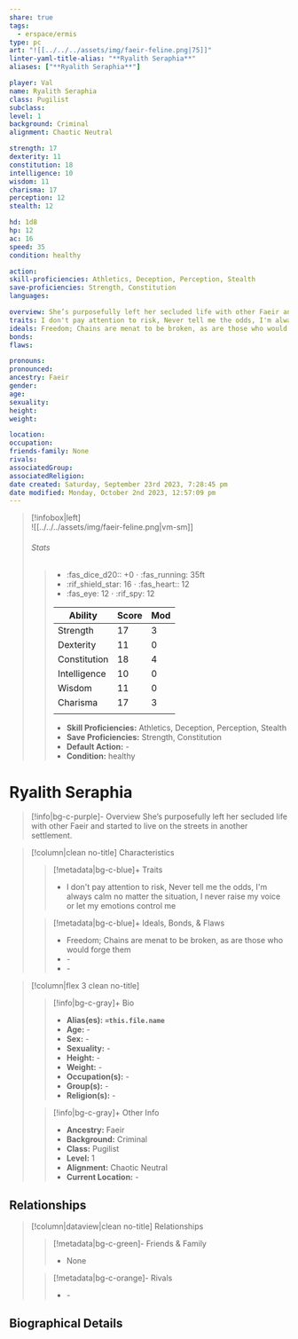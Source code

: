 ```yaml
---
share: true
tags:
  - erspace/ermis
type: pc
art: "![[../../../assets/img/faeir-feline.png|75]]"
linter-yaml-title-alias: "**Ryalith Seraphia**"
aliases: ["**Ryalith Seraphia**"]

player: Val
name: Ryalith Seraphia 
class: Pugilist
subclass: 
level: 1
background: Criminal
alignment: Chaotic Neutral

strength: 17
dexterity: 11
constitution: 18
intelligence: 10
wisdom: 11
charisma: 17
perception: 12
stealth: 12

hd: 1d8
hp: 12
ac: 16
speed: 35
condition: healthy

action: 
skill-proficiencies: Athletics, Deception, Perception, Stealth
save-proficiencies: Strength, Constitution
languages: 

overview: She’s purposefully left her secluded life with other Faeir and started to live on the streets in another settlement. 
traits: I don't pay attention to risk, Never tell me the odds, I'm always calm no matter the situation, I never raise my voice or let my emotions control me
ideals: Freedom; Chains are menat to be broken, as are those who would forge them
bonds: 
flaws: 

pronouns: 
pronounced: 
ancestry: Faeir
gender:
age: 
sexuality:
height:
weight:

location: 
occupation: 
friends-family: None
rivals: 
associatedGroup: 
associatedReligion: 
date created: Saturday, September 23rd 2023, 7:28:45 pm
date modified: Monday, October 2nd 2023, 12:57:09 pm
---
```


>[!infobox|left]  
>![[../../../assets/img/faeir-feline.png|vm-sm]]
>###### Stats
> > -  :fas_dice_d20:: \+0 ⋅ :fas_running: 35ft
> > - :rif_shield_star: 16 ⋅ :fas_heart:: 12
> > - :fas_eye: 12 ⋅ :rif_spy: 12
> >
> > | Ability      | Score                | Mod                                        |
> > |--------------|----------------------|--------------------------------------------|
> > | Strength     | 17     | 3     |
> > | Dexterity    | 11    | 0    |
> > | Constitution | 18 | 4 |
> > | Intelligence | 10 | 0 |
> > | Wisdom       | 11       | 0       |
> > | Charisma     | 17     | 3     |
> > ||||
> >  - **Skill Proficiencies:** Athletics, Deception, Perception, Stealth
> >  - **Save Proficiencies:** Strength, Constitution
> >  - **Default Action:** \-
> >  -  **Condition:** healthy

# **Ryalith Seraphia**
>[!info|bg-c-purple]- Overview
> She’s purposefully left her secluded life with other Faeir and started to live on the streets in another settlement.

>[!column|clean no-title] Characteristics
>> [!metadata|bg-c-blue]+ Traits
>> - I don't pay attention to risk, Never tell me the odds, I'm always calm no matter the situation, I never raise my voice or let my emotions control me
>
>> [!metadata|bg-c-blue]+ Ideals, Bonds, & Flaws
>> -  Freedom; Chains are menat to be broken, as are those who would forge them
>> -  \-
>> -  \-
 
>[!column|flex 3 clean no-title]
>> [!info|bg-c-gray]+ Bio
>> - **Alias(es):** **`=this.file.name`** 
>> - **Age:**  \- 
>> - **Sex:**  \- 
>> - **Sexuality:**  \- 
>> - **Height:**  \- 
>> - **Weight:**  \- 
>> - **Occupation(s):**  \- 
>> - **Group(s):**  \- 
>> - **Religion(s):**  \- 
>
>> [!info|bg-c-gray]+ Other Info 
>> - **Ancestry:**  Faeir
>> - **Background:** Criminal
>> - **Class:** Pugilist
>> - **Level:** 1
>> - **Alignment:** Chaotic Neutral
>> - **Current Location:**  \- 

## Relationships
>[!column|dataview|clean no-title] Relationships
>> [!metadata|bg-c-green]- Friends & Family
>> - None
>
>> [!metadata|bg-c-orange]- Rivals
>> - \-


## Biographical Details

